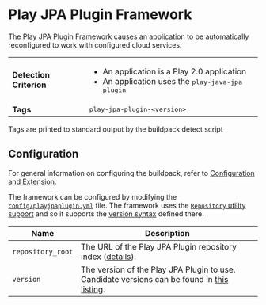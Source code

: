 # Play JPA Plugin Framework
The Play JPA Plugin Framework causes an application to be automatically reconfigured to work with configured cloud services.

<table>
  <tr>
    <td><strong>Detection Criterion</strong></td>
    <td>
        <ul>
            <li>An application is a Play 2.0 application</li>
            <li>An application uses the <tt>play-java-jpa<tt> plugin</li>
        </ul>
    </td>
  </tr>
  <tr>
    <td><strong>Tags</strong></td><td><tt>play-jpa-plugin-&lt;version&gt;</tt></td>
  </tr>
</table>
Tags are printed to standard output by the buildpack detect script

## Configuration
For general information on configuring the buildpack, refer to [Configuration and Extension][].

The framework can be configured by modifying the [`config/playjpaplugin.yml`][] file.  The framework uses the [`Repository` utility support][repositories] and so it supports the [version syntax][] defined there.

| Name | Description
| ---- | -----------
| `repository_root` | The URL of the Play JPA Plugin repository index ([details][repositories]).
| `version` | The version of the Play JPA Plugin to use. Candidate versions can be found in [this listing][].

[Configuration and Extension]: ../README.md#Configuration-and-Extension
[`config/playjpaplugin.yml`]: ../config/playjpaplugin.yml
[repositories]: util-repositories.md
[this listing]: http://download.pivotal.io.s3.amazonaws.com/play-jpa-plugin/index.yml
[version syntax]: util-repositories.md#version-syntax-and-ordering

